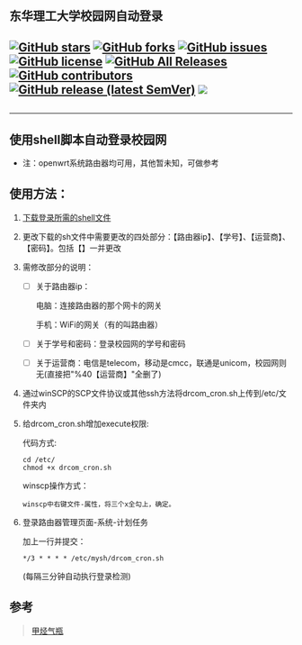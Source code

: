 ## 东华理工大学校园网自动登录
[![GitHub stars](https://img.shields.io/github/stars/q4w5e6/ECUT-Auto-Login?style=flat-square)](https://github.com/q4w5e6/ECUT-Auto-Login/stargazers)
[![GitHub forks](https://img.shields.io/github/forks/q4w5e6/ECUT-Auto-Login?style=flat-square)](https://github.com/q4w5e6/ECUT-Auto-Login/network)
[![GitHub issues](https://img.shields.io/github/issues/q4w5e6/ECUT-Auto-Login?style=flat-square)](https://github.com/q4w5e6/ECUT-Auto-Login/issues)
[![GitHub license](https://img.shields.io/badge/license-MIT-blueviolet.svg)](https://github.com/q4w5e6/ECUT-Auto-Login/blob/main/LICENSE) 
[![GitHub All Releases](https://img.shields.io/github/downloads/q4w5e6/ECUT-Auto-Login/total?style=flat-square)](https://github.com/q4w5e6/ECUT-Auto-Login/releases)
[![GitHub contributors](https://img.shields.io/github/contributors/q4w5e6/ECUT-Auto-Login?style=flat-square)](https://github.com/q4w5e6/ECUT-Auto-Login/graphs/contributors)
[![GitHub release (latest SemVer)](https://img.shields.io/github/v/release/q4w5e6/ECUT-Auto-Login?style=flat-square)](https://github.com/q4w5e6/ECUT-Auto-Login/releases)
[![](https://tokei.rs/b1/github/q4w5e6/ECUT-Auto-Login?category=code)](#)
---
##
---
## 使用shell脚本自动登录校园网
* 注：openwrt系统路由器均可用，其他暂未知，可做参考
## 使用方法：
1.  [下载登录所需的shell文件](https://github.com/q4w5e6/ECUT-Auto-Login/releases/download/1.0/drcom_cron.sh)
2.  更改下载的sh文件中需要更改的四处部分：【路由器ip】、【学号】、【运营商】、【密码】。包括【】一并更改
3.  需修改部分的说明：
    - [ ] 关于路由器ip：
       
       电脑：连接路由器的那个网卡的网关
       
       手机：WiFi的网关（有的叫路由器）
    - [ ] 关于学号和密码：登录校园网的学号和密码
    - [ ] 关于运营商：电信是telecom，移动是cmcc，联通是unicom，校园网则无(直接把"%40【运营商】"全删了)
     
4.  通过winSCP的SCP文件协议或其他ssh方法将drcom_cron.sh上传到/etc/文件夹内
5.  给drcom_cron.sh增加execute权限:

      代码方式:

        cd /etc/
        chmod +x drcom_cron.sh
   
       winscp操作方式：
  
        winscp中右键文件-属性，将三个x全勾上，确定。

6.  登录路由器管理页面-系统-计划任务

    加上一行并提交：

        */3 * * * * /etc/mysh/drcom_cron.sh     
     (每隔三分钟自动执行登录检测)

## 参考
>[甲烃气瓶](https://jakting.com/archives/drcom-autologin-padavan-tgbot.html)

